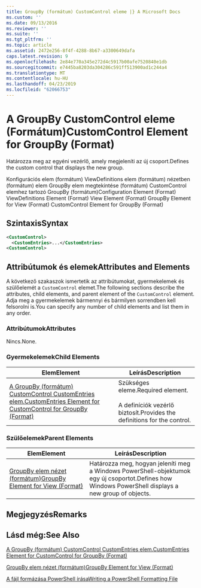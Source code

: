 ```yaml
---
title: GroupBy (formátum) CustomControl eleme |} A Microsoft Docs
ms.custom: ''
ms.date: 09/13/2016
ms.reviewer: ''
ms.suite: ''
ms.tgt_pltfrm: ''
ms.topic: article
ms.assetid: 2472e256-8f4f-4288-8b67-a3300649dafa
caps.latest.revision: 9
ms.openlocfilehash: 2e84e770a345e272d4c5917b00afe7520840e1db
ms.sourcegitcommit: e7445ba8203da304286c591ff513900ad1c244a4
ms.translationtype: MT
ms.contentlocale: hu-HU
ms.lasthandoff: 04/23/2019
ms.locfileid: "62066753"
---
```

# <a name="customcontrol-element-for-groupby-format"></a><span data-ttu-id="ab3b8-102">A GroupBy CustomControl eleme (Formátum)</span><span class="sxs-lookup"><span data-stu-id="ab3b8-102">CustomControl Element for GroupBy (Format)</span></span>

<span data-ttu-id="ab3b8-103">Határozza meg az egyéni vezérlő, amely megjeleníti az új csoport.</span><span class="sxs-lookup"><span data-stu-id="ab3b8-103">Defines the custom control that displays the new group.</span></span>

<span data-ttu-id="ab3b8-104">Konfigurációs elem (formátum) ViewDefinitions elem (formátum) nézetben (formátum) elem GroupBy elem megtekintése (formátum) CustomControl elemhez tartozó GroupBy (formátum)</span><span class="sxs-lookup"><span data-stu-id="ab3b8-104">Configuration Element (Format) ViewDefinitions Element (Format) View Element (Format) GroupBy Element for View (Format) CustomControl Element for GroupBy (Format)</span></span>

## <a name="syntax"></a><span data-ttu-id="ab3b8-105">Szintaxis</span><span class="sxs-lookup"><span data-stu-id="ab3b8-105">Syntax</span></span>

```xml
<CustomControl>
  <CustomEntries>...</CustomEntries>
<CustomControl>
```

## <a name="attributes-and-elements"></a><span data-ttu-id="ab3b8-106">Attribútumok és elemek</span><span class="sxs-lookup"><span data-stu-id="ab3b8-106">Attributes and Elements</span></span>

<span data-ttu-id="ab3b8-107">A következő szakaszok ismertetik az attribútumokat, gyermekelemek és szülőelemét a `CustomControl` elemet.</span><span class="sxs-lookup"><span data-stu-id="ab3b8-107">The following sections describe the attributes, child elements, and parent element of the `CustomControl` element.</span></span> <span data-ttu-id="ab3b8-108">Adja meg a gyermekelemek bármennyi és bármilyen sorrendben kell felsorolni is.</span><span class="sxs-lookup"><span data-stu-id="ab3b8-108">You can specify any number of child elements and list them in any order.</span></span>

### <a name="attributes"></a><span data-ttu-id="ab3b8-109">Attribútumok</span><span class="sxs-lookup"><span data-stu-id="ab3b8-109">Attributes</span></span>

<span data-ttu-id="ab3b8-110">Nincs.</span><span class="sxs-lookup"><span data-stu-id="ab3b8-110">None.</span></span>

### <a name="child-elements"></a><span data-ttu-id="ab3b8-111">Gyermekelemek</span><span class="sxs-lookup"><span data-stu-id="ab3b8-111">Child Elements</span></span>

|<span data-ttu-id="ab3b8-112">Elem</span><span class="sxs-lookup"><span data-stu-id="ab3b8-112">Element</span></span>|<span data-ttu-id="ab3b8-113">Leírás</span><span class="sxs-lookup"><span data-stu-id="ab3b8-113">Description</span></span>|
|-------------|-----------------|
|[<span data-ttu-id="ab3b8-114">A GroupBy (formátum) CustomControl CustomEntries elem.</span><span class="sxs-lookup"><span data-stu-id="ab3b8-114">CustomEntries Element for CustomControl for GroupBy (Format)</span></span>](./customentries-element-for-customcontrol-for-groupby-format.md)|<span data-ttu-id="ab3b8-115">Szükséges eleme.</span><span class="sxs-lookup"><span data-stu-id="ab3b8-115">Required element.</span></span><br /><br /> <span data-ttu-id="ab3b8-116">A definíciók vezérlő biztosít.</span><span class="sxs-lookup"><span data-stu-id="ab3b8-116">Provides the definitions for the control.</span></span>|

### <a name="parent-elements"></a><span data-ttu-id="ab3b8-117">Szülőelemek</span><span class="sxs-lookup"><span data-stu-id="ab3b8-117">Parent Elements</span></span>

|<span data-ttu-id="ab3b8-118">Elem</span><span class="sxs-lookup"><span data-stu-id="ab3b8-118">Element</span></span>|<span data-ttu-id="ab3b8-119">Leírás</span><span class="sxs-lookup"><span data-stu-id="ab3b8-119">Description</span></span>|
|-------------|-----------------|
|[<span data-ttu-id="ab3b8-120">GroupBy elem nézet (formátum)</span><span class="sxs-lookup"><span data-stu-id="ab3b8-120">GroupBy Element for View (Format)</span></span>](./groupby-element-for-view-format.md)|<span data-ttu-id="ab3b8-121">Határozza meg, hogyan jeleníti meg a Windows PowerShell-objektumok egy új csoportot.</span><span class="sxs-lookup"><span data-stu-id="ab3b8-121">Defines how Windows PowerShell displays a new group of objects.</span></span>|

## <a name="remarks"></a><span data-ttu-id="ab3b8-122">Megjegyzés</span><span class="sxs-lookup"><span data-stu-id="ab3b8-122">Remarks</span></span>

## <a name="see-also"></a><span data-ttu-id="ab3b8-123">Lásd még:</span><span class="sxs-lookup"><span data-stu-id="ab3b8-123">See Also</span></span>

[<span data-ttu-id="ab3b8-124">A GroupBy (formátum) CustomControl CustomEntries elem.</span><span class="sxs-lookup"><span data-stu-id="ab3b8-124">CustomEntries Element for CustomControl for GroupBy (Format)</span></span>](./customentries-element-for-customcontrol-for-groupby-format.md)

[<span data-ttu-id="ab3b8-125">GroupBy elem nézet (formátum)</span><span class="sxs-lookup"><span data-stu-id="ab3b8-125">GroupBy Element for View (Format)</span></span>](./groupby-element-for-view-format.md)

[<span data-ttu-id="ab3b8-126">A fájl formázása PowerShell írása</span><span class="sxs-lookup"><span data-stu-id="ab3b8-126">Writing a PowerShell Formatting File</span></span>](./writing-a-powershell-formatting-file.md)
